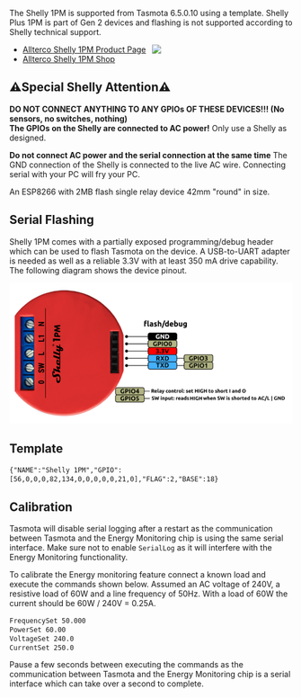 The Shelly 1PM is supported from Tasmota 6.5.0.10 using a template. Shelly Plus 1PM is part of Gen 2 devices and flashing is not supported according to Shelly technical support.

<img src="https://shelly.cloud/wp-content/uploads/2019/02/shelly1pm_thumb.png" width="250" align="right" />

* [Allterco Shelly 1PM Product Page](https://shelly.cloud/shelly-1pm-wifi-smart-relay-home-automation/)
* [Allterco Shelly 1PM Shop](https://shelly.cloud/product/wifi-smart-home-automation-shelly-1pm-switch-relay/)

## ⚠️️Special Shelly Attention⚠️️

**DO NOT CONNECT ANYTHING TO ANY GPIOs OF THESE DEVICES!!! (No sensors, no switches, nothing) <br>
The GPIOs on the Shelly are connected to AC power!** Only use a Shelly as designed. 

**Do not connect AC power and the serial connection at the same time**
The GND connection of the Shelly is connected to the live AC wire. Connecting serial with your PC will fry your PC.

An ESP8266 with 2MB flash single relay device 42mm "round" in size.

## Serial Flashing
Shelly 1PM comes with a partially exposed programming/debug header which can be used to flash Tasmota on the device. A USB-to-UART adapter is needed as well as a reliable 3.3V with at least 350 mA drive capability. The following diagram shows the device pinout.

<img src="https://raw.githubusercontent.com/arendst/arendst.github.io/master/media/shelly/shelly1pm-pinout-812x400.png" height="250" />

## Template 
```
{"NAME":"Shelly 1PM","GPIO":[56,0,0,0,82,134,0,0,0,0,0,21,0],"FLAG":2,"BASE":18}
```
## Calibration
Tasmota will disable serial logging after a restart as the communication between Tasmota and the Energy Monitoring chip is using the same serial interface. Make sure not to enable `SerialLog` as it will interfere with the Energy Monitoring functionality.

To calibrate the Energy monitoring feature connect a known load and execute the commands shown below. Assumed an AC voltage of 240V, a resistive load of 60W and a line frequency of 50Hz. With a load of 60W the current should be 60W / 240V = 0.25A.
```
FrequencySet 50.000
PowerSet 60.00
VoltageSet 240.0
CurrentSet 250.0
```
Pause a few seconds between executing the commands as the communication between Tasmota and the Energy Monitoring chip is a serial interface which can take over a second to complete.
